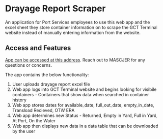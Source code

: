 # Drayage Report Scraper

An application for Port Services employees to use this web app and the excel sheet they store container information on to scrape the GCT Terminal website instead of manually entering information from the website.

## Access and Features

[App can be accessed at this address](http://lin2dv2ap209:3000/). Reach out to MASCJER for any questions or concerns.

The app contains the below functionality:
  1) User uploads drayage report excel file
  2) Web app logs into GCT Terminal website and begins looking for visibile containers
    - Containers that show data when searched in container history
  4) Web app stores dates for available_date, full_out_date, empty_in_date, Transload Recieved, OTW ERA
  5) Web app determines new Status 
    - Returned, Empty in Yard, Full in Yard, At Port, On the Water
  6) Web app then displays new data in a data table that can be downloaded by the user
